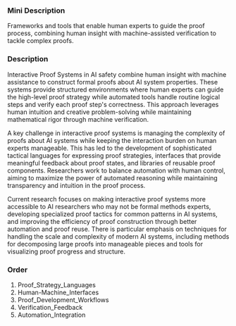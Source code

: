 ### Mini Description

Frameworks and tools that enable human experts to guide the proof process, combining human insight with machine-assisted verification to tackle complex proofs.

### Description

Interactive Proof Systems in AI safety combine human insight with machine assistance to construct formal proofs about AI system properties. These systems provide structured environments where human experts can guide the high-level proof strategy while automated tools handle routine logical steps and verify each proof step's correctness. This approach leverages human intuition and creative problem-solving while maintaining mathematical rigor through machine verification.

A key challenge in interactive proof systems is managing the complexity of proofs about AI systems while keeping the interaction burden on human experts manageable. This has led to the development of sophisticated tactical languages for expressing proof strategies, interfaces that provide meaningful feedback about proof states, and libraries of reusable proof components. Researchers work to balance automation with human control, aiming to maximize the power of automated reasoning while maintaining transparency and intuition in the proof process.

Current research focuses on making interactive proof systems more accessible to AI researchers who may not be formal methods experts, developing specialized proof tactics for common patterns in AI systems, and improving the efficiency of proof construction through better automation and proof reuse. There is particular emphasis on techniques for handling the scale and complexity of modern AI systems, including methods for decomposing large proofs into manageable pieces and tools for visualizing proof progress and structure.

### Order

1. Proof_Strategy_Languages
2. Human-Machine_Interfaces
3. Proof_Development_Workflows
4. Verification_Feedback
5. Automation_Integration
